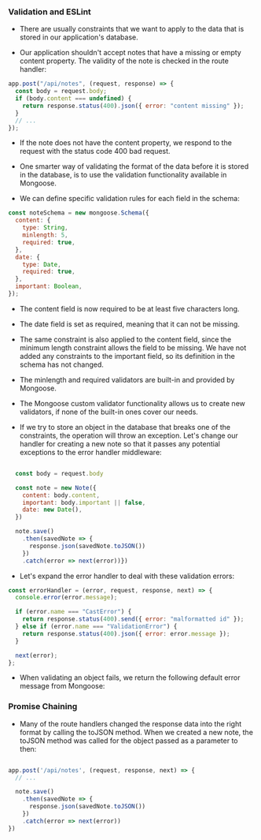### Validation and ESLint

- There are usually constraints that we want to apply to the data that is stored in our application's database.

- Our application shouldn't accept notes that have a missing or empty content property. The validity of the note is checked in the route handler:

```javascript
app.post("/api/notes", (request, response) => {
  const body = request.body;
  if (body.content === undefined) {
    return response.status(400).json({ error: "content missing" });
  }
  // ...
});
```

- If the note does not have the content property, we respond to the request with the status code 400 bad request.

- One smarter way of validating the format of the data before it is stored in the database, is to use the validation functionality available in Mongoose.

- We can define specific validation rules for each field in the schema:

```javascript
const noteSchema = new mongoose.Schema({
  content: {
    type: String,
    minlength: 5,
    required: true,
  },
  date: {
    type: Date,
    required: true,
  },
  important: Boolean,
});
```

- The content field is now required to be at least five characters long.
- The date field is set as required, meaning that it can not be missing.
- The same constraint is also applied to the content field, since the minimum length constraint allows the field to be missing. We have not added any constraints to the important field, so its definition in the schema has not changed.

- The minlength and required validators are built-in and provided by Mongoose.
- The Mongoose custom validator functionality allows us to create new validators, if none of the built-in ones cover our needs.

- If we try to store an object in the database that breaks one of the constraints, the operation will throw an exception. Let's change our handler for creating a new note so that it passes any potential exceptions to the error handler middleware:

```javascript

  const body = request.body

  const note = new Note({
    content: body.content,
    important: body.important || false,
    date: new Date(),
  })

  note.save()
    .then(savedNote => {
      response.json(savedNote.toJSON())
    })
    .catch(error => next(error))})
```

- Let's expand the error handler to deal with these validation errors:

```javascript
const errorHandler = (error, request, response, next) => {
  console.error(error.message);

  if (error.name === "CastError") {
    return response.status(400).send({ error: "malformatted id" });
  } else if (error.name === "ValidationError") {
    return response.status(400).json({ error: error.message });
  }

  next(error);
};
```

- When validating an object fails, we return the following default error message from Mongoose:

### Promise Chaining

- Many of the route handlers changed the response data into the right format by calling the toJSON method. When we created a new note, the toJSON method was called for the object passed as a parameter to then:

```javascript

app.post('/api/notes', (request, response, next) => {
  // ...

  note.save()
    .then(savedNote => {
      response.json(savedNote.toJSON())
    })
    .catch(error => next(error)) 
})
```
